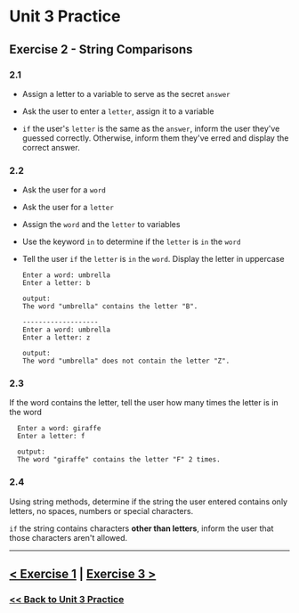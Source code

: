 # Unit 3 Practice

## Exercise 2 - String Comparisons

### **2.1**

- Assign a letter to a variable to serve as the secret `answer`
  
- Ask the user to enter a `letter`, assign it to a variable
  
- `if` the user's `letter` is the same as the `answer`, inform the user they've guessed correctly. Otherwise, inform them they've erred and display the correct answer.

### **2.2**

- Ask the user for a `word`
- Ask the user for a `letter`
- Assign the `word` and the `letter` to variables
- Use the keyword `in` to determine if the `letter` is `in` the `word`
- Tell the user `if` the `letter` is `in` the `word`. Display the letter in uppercase
  
      Enter a word: umbrella
      Enter a letter: b

      output:
      The word "umbrella" contains the letter "B".

      -------------------
      Enter a word: umbrella
      Enter a letter: z

      output:
      The word "umbrella" does not contain the letter "Z".

### **2.3**

  If the word contains the letter, tell the user how many times the letter is in the word

      Enter a word: giraffe
      Enter a letter: f

      output:
      The word "giraffe" contains the letter "F" 2 times.

### **2.4**

  Using string methods, determine if the string the user entered contains only letters, no spaces, numbers or special characters.

  `if` the string contains characters **other than letters**, inform the user that those characters aren't allowed.

---

## [< Exercise 1](exercise_1.md) | [Exercise 3 >](exercise_3.md)

### [<< Back to Unit 3 Practice](/practice/unit_3/)